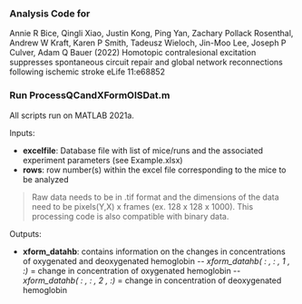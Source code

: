 ### Analysis Code for

Annie R Bice, Qingli Xiao, Justin Kong, Ping Yan, Zachary Pollack Rosenthal, Andrew W Kraft, Karen P Smith, Tadeusz Wieloch, Jin-Moo Lee, Joseph P Culver, Adam Q Bauer (2022) Homotopic contralesional excitation suppresses spontaneous circuit repair and global network reconnections following ischemic stroke eLife 11:e68852


### Run ProcessQCandXFormOISDat.m
All scripts run on MATLAB 2021a.

Inputs:
- **excelfile**: Database file with list of mice/runs and the associated experiment parameters (see Example.xlsx)
- **rows**: row number(s) within the excel file corresponding to the mice to be analyzed
> Raw data needs to be in .tif format and the dimensions of the data need to be pixels(Y,X) x frames (ex. 128 x 128 x 1000). This processing code is also compatible with binary data.

Outputs:
- **xform_datahb**: contains information on the changes in concentrations of oxygenated and deoxygenated hemoglobin
-- *xform_datahb( : , : , 1 , :)* = change in concentration of oxygenated hemoglobin
-- *xform_datahb( : , : , 2 , :)* = change in concentration of deoxygenated hemoglobin

